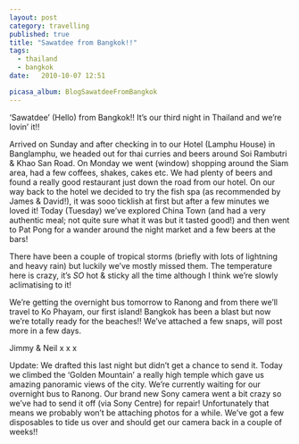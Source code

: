 ```yaml
---
layout: post
category: travelling
published: true
title: "Sawatdee from Bangkok!!"
tags: 
  - thailand
  - bangkok
date:   2010-10-07 12:51

picasa_album: BlogSawatdeeFromBangkok
---
```


‘Sawatdee’ (Hello) from Bangkok!! It’s our third night in Thailand and we’re lovin’ it!!

Arrived on Sunday and after checking in to our Hotel (Lamphu House) in Banglamphu, we headed out for thai curries and beers around Soi Rambutri & Khao San Road. On Monday we went (window) shopping around the Siam area, had a few coffees, shakes, cakes etc. We had plenty of beers and found a really good restaurant just down the road from our hotel. On our way back to the hotel we decided to try the fish spa (as recommended by James & David!), it was sooo ticklish at first but after a few minutes we loved it! Today (Tuesday) we’ve explored China Town (and had a very authentic meal; not quite sure what it was but it tasted good!) and then went to Pat Pong for a wander around the night market and a few beers at the bars!

There have been a couple of tropical storms (briefly with lots of lightning and heavy rain) but luckily we’ve mostly missed them. The temperature here is crazy, it’s *SO* hot & sticky all the time although I think we’re slowly aclimatising to it! 

We’re getting the overnight bus tomorrow to Ranong and from there we’ll travel to Ko Phayam, our first island! Bangkok has been a blast but now we’re totally ready for the beaches!!
We’ve attached a few snaps, will post more in a few days.

Jimmy & Neil x x x

Update: We drafted this last night but didn’t get a chance to send it. Today we climbed the ‘Golden Mountain’ a really high temple which gave us amazing panoramic views of the city. We’re currently waiting for our overnight bus to Ranong. Our brand new Sony camera went a bit crazy so we’ve had to send it off (via Sony Centre) for repair! Unfortunately that means we probably won’t be attaching photos for a while. We’ve got a few disposables to tide us over and should get our camera back in a couple of weeks!! 
